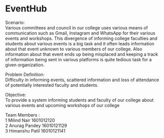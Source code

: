 # EventHub
Scenario:\
Various committees and council in our college uses various means of communication such as Gmail, Instagram and WhatsApp for their various events and workshops. This divergence of informing college faculties and students about various events is a big task and it often leads information about that event unknown to various members of our college. Also information about that event ends up being misplaced and keeping a track of information being sent in various platforms is quite tedious task for a given organization.

Problem Definition: \
Difficulty in informing events, scattered information and loss of  attendance of potentially interested faculty and students.

Objective:\
To provide a system informing students and faculty of our college about various events and upcoming workshops of our college

Team Members :\
1	Milind Nair 1601012120\
2	Anurag Pandey 16010121129\
3	Himanshu Patil 16010121141
